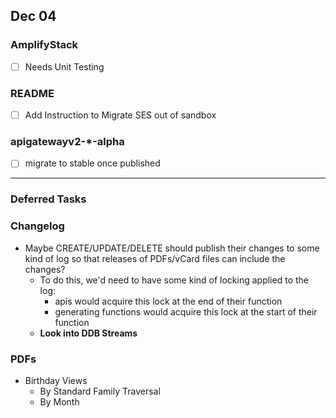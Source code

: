 ## Dec 04

### AmplifyStack

- [ ] Needs Unit Testing

### README

- [ ] Add Instruction to Migrate SES out of sandbox

### apigatewayv2-*-alpha

- [ ] migrate to stable once published

---

### Deferred Tasks

### Changelog

- Maybe CREATE/UPDATE/DELETE should publish their changes to some kind of log so that releases of PDFs/vCard files can
  include the changes?
    - To do this, we'd need to have some kind of locking applied to the log:
        - apis would acquire this lock at the end of their function
        - generating functions would acquire this lock at the start of their function
    - **Look into DDB Streams**

### PDFs

- Birthday Views
    - By Standard Family Traversal
    - By Month